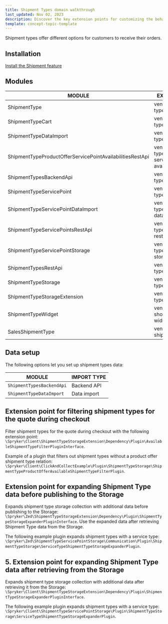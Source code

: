 ```yaml
---
title: Shipment Types domain walkthrough
last_updated: Nov 02, 2023
description: Discover the key extension points for customizing the behavior of shipment types during checkout.
template: concept-topic-template
---
```


Shipment types offer different options for customers to receive their orders.

## Installation

[Install the Shipment feature](/docs/pbc/all/install-features/{{page.version}}/install-the-shipment-feature.html)

## Modules

| MODULE                                                    | EXPECTED DIRECTORY                                                               |
|-----------------------------------------------------------|----------------------------------------------------------------------------------|
| ShipmentType                                              | vendor/spryker/shipment-type                                                     |
| ShipmentTypeCart                                          | vendor/spryker/shipment-type-cart                                                |
| ShipmentTypeDataImport                                    | vendor/spryker/shipment-type-data-import                                         |
| ShipmentTypeProductOfferServicePointAvailabilitiesRestApi | vendor/spryker/shipment-type-product-offer-service-point-availabilities-rest-api |
| ShipmentTypesBackendApi                                   | vendor/spryker/shipment-type-backend-api                                         |
| ShipmentTypeServicePoint                                  | vendor/spryker/shipment-type-service-point                                       |
| ShipmentTypeServicePointDataImport                        | vendor/spryker/shipment-type-service-point-data-import                           |
| ShipmentTypeServicePointsRestApi                          | vendor/spryker/shipment-type-service-points-rest-api                             |
| ShipmentTypeServicePointStorage                           | vendor/spryker/shipment-type-service-point-storage                               |
| ShipmentTypesRestApi                                      | vendor/spryker/shipment-type-rest-api                                            |
| ShipmentTypeStorage                                       | vendor/spryker/shipment-type-storage                                             |
| ShipmentTypeStorageExtension                              | vendor/spryker/shipment-type-extension                                           |
| ShipmentTypeWidget                                        | vendor/spryker-shop/shipment-type-widget                                         |
| SalesShipmentType                                         | vendor/spryker/sales-shipment-type                                               |

## Data setup

The following options let you set up shipment types data:

| MODULE | IMPORT TYPE |
| - | - |
| `ShipmentTypesBackendApi` | Backend API |
| `ShipmentTypeDataImport` | Data import |

## Extension point for filtering shipment types for the quote during checkout

Filter shipment types for the quote during checkout with the following extension point: `\Spryker\Client\ShipmentTypeStorageExtension\Dependency\Plugin\AvailableShipmentTypeFilterPluginInterface`.

Example of a plugin that filters out shipment types without a product offer shipment type relation: `\Spryker\Client\ClickAndCollectExample\Plugin\ShipmentTypeStorage\ShipmentTypeProductOfferAvailableShipmentTypeFilterPlugin`.

## Extension point for expanding Shipment Type data before publishing to the Storage

Expands shipment type storage collection with additional data before publishing to the Storage: `\Spryker\Zed\ShipmentTypeStorageExtension\Dependency\Plugin\ShipmentTypeStorageExpanderPluginInterface`. Use the expanded data after retrieving Shipment Type data from the Storage.

The following example plugin expands shipment types with a service type: `\Spryker\Zed\ShipmentTypeServicePointStorage\Communication\Plugin\ShipmentTypeStorage\ServiceTypeShipmentTypeStorageExpanderPlugin`.


## 5. Extension point for expanding Shipment Type data after retrieving from the Storage

Expands shipment type storage collection with additional data after retrieving it from the Storage: `\Spryker\Client\ShipmentTypeStorageExtension\Dependency\Plugin\ShipmentTypeStorageExpanderPluginInterface`.

The following example plugin expands shipment types with a service type: `\Spryker\Client\ShipmentTypeServicePointStorage\Plugin\ShipmentTypeStorage\ServiceTypeShipmentTypeStorageExpanderPlugin`.
